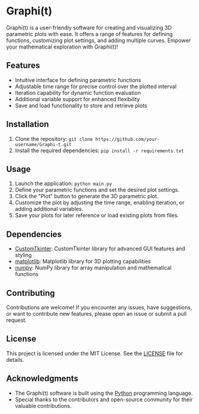 # Graphi(t)

Graphi(t) is a user-friendly software for creating and visualizing 3D parametric plots with ease. It offers a range of features for defining functions, customizing plot settings, and adding multiple curves. Empower your mathematical exploration with Graphi(t)!

## Features

- Intuitive interface for defining parametric functions
- Adjustable time range for precise control over the plotted interval
- Iteration capability for dynamic function evaluation
- Additional variable support for enhanced flexibility
- Save and load functionality to store and retrieve plots

## Installation

1. Clone the repository: `git clone https://github.com/your-username/Graphi-t.git`
2. Install the required dependencies: `pip install -r requirements.txt`

## Usage

1. Launch the application: `python main.py`
2. Define your parametric functions and set the desired plot settings.
3. Click the "Plot" button to generate the 3D parametric plot.
4. Customize the plot by adjusting the time range, enabling iteration, or adding additional variables.
5. Save your plots for later reference or load existing plots from files.

## Dependencies

- [CustomTkinter](https://github.com/TomSchimansky/CustomTkinter): CustomTkinter library for advanced GUI features and styling
- [matplotlib](https://matplotlib.org/): Matplotlib library for 3D plotting capabilities
- [numpy](https://numpy.org/): NumPy library for array manipulation and mathematical functions

## Contributing

Contributions are welcome! If you encounter any issues, have suggestions, or want to contribute new features, please open an issue or submit a pull request.

## License

This project is licensed under the MIT License. See the [LICENSE](LICENSE) file for details.

## Acknowledgments

- The Graphi(t) software is built using the [Python](https://www.python.org/) programming language.
- Special thanks to the contributors and open-source community for their valuable contributions.
